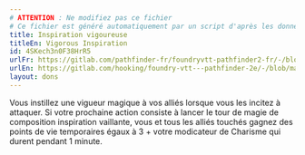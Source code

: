 ```yaml
---
# ATTENTION : Ne modifiez pas ce fichier
# Ce fichier est généré automatiquement par un script d'après les données du module Foundry VTT officiel et de sa traduction
title: Inspiration vigoureuse
titleEn: Vigorous Inspiration
id: 4SKech3n0F38HrR5
urlFr: https://gitlab.com/pathfinder-fr/foundryvtt-pathfinder2-fr/-/blob/master/data/feats/4SKech3n0F38HrR5.htm
urlEn: https://gitlab.com/hooking/foundry-vtt---pathfinder-2e/-/blob/master/packs/data/feats.db/vigorous-inspiration.json
layout: dons
---
```

Vous instillez une vigueur magique à vos alliés lorsque vous les incitez à attaquer. Si votre prochaine action consiste à lancer le tour de magie de composition <a class="entity-link" data-pack="pf2e.spells-srd" data-id="IAjvwqgiDr3qGYxY" draggable="true">inspiration vaillante</a>, vous et tous les alliés touchés gagnez des points de vie temporaires égaux à 3 + votre modicateur de Charisme qui durent pendant 1 minute.
